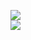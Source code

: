 [![](https://img.shields.io/badge/Made%20With-Github%20Spray-lightgrey.svg?style=for-the-badge&logo=github)](https://github.com/Annihil/github-spray#22392)  
[![](https://i.imgur.com/2DrTn0Z.gif)](https://github.com/Annihil/github-spray)